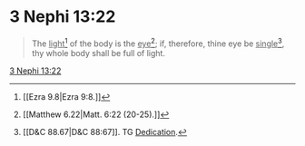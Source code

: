 # 3 Nephi 13:22

> The <u>light</u>[^a] of the body is the <u>eye</u>[^b]; if, therefore, thine eye be <u>single</u>[^c], thy whole body shall be full of light.

[3 Nephi 13:22](https://www.churchofjesuschrist.org/study/scriptures/bofm/3-ne/13?lang=eng&id=p22#p22)


[^a]: [[Ezra 9.8|Ezra 9:8.]]
[^b]: [[Matthew 6.22|Matt. 6:22 (20-25).]]
[^c]: [[D&C 88.67|D&C 88:67]]. TG [Dedication](https://www.churchofjesuschrist.org/study/scriptures/tg/dedication?lang=eng).

